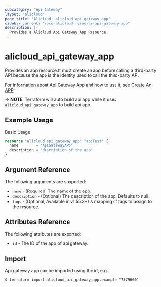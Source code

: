 ```yaml
---
subcategory: "Api Gateway"
layout: "alicloud"
page_title: "Alicloud: alicloud_api_gateway_app"
sidebar_current: "docs-alicloud-resource-api-gateway-app"
description: |-
  Provides a Alicloud Api Gateway App Resource.
---
```


# alicloud_api_gateway_app

Provides an app resource.It must create an app before calling a third-party API because the app is the identity used to call the third-party API.

For information about Api Gateway App and how to use it, see [Create An APP](https://www.alibabacloud.com/help/doc-detail/43663.html)

-> **NOTE:** Terraform will auto build api app while it uses `alicloud_api_gateway_app` to build api app.

## Example Usage

Basic Usage

```terraform
resource "alicloud_api_gateway_app" "apiTest" {
  name        = "ApiGatewayAPp"
  description = "description of the app"
}
```
## Argument Reference

The following arguments are supported:

* `name` - (Required) The name of the app. 
* `description` - (Optional) The description of the app. Defaults to null.
* `tags` - (Optional, Available in v1.55.3+) A mapping of tags to assign to the resource.

## Attributes Reference

The following attributes are exported:

* `id` - The ID of the app of api gateway.

## Import

Api gateway app can be imported using the id, e.g.

```shell
$ terraform import alicloud_api_gateway_app.example "7379660"
```
